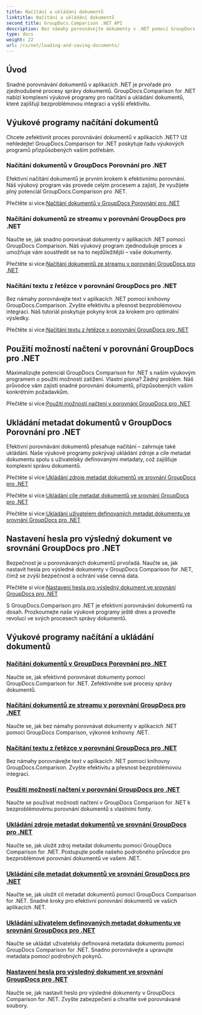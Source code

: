 ```yaml
---
title: Načítání a ukládání dokumentů
linktitle: Načítání a ukládání dokumentů
second_title: GroupDocs.Comparison .NET API
description: Bez námahy porovnávejte dokumenty v .NET pomocí GroupDocs.Comparison pro .NET. Naučte se načítat, ukládat a využívat možnosti načítání pro efektivní správu dokumentů.
type: docs
weight: 22
url: /cs/net/loading-and-saving-documents/
---
```

## Úvod

Snadné porovnávání dokumentů v aplikacích .NET je prvořadé pro zjednodušené procesy správy dokumentů. GroupDocs.Comparison for .NET nabízí komplexní výukové programy pro načítání a ukládání dokumentů, které zajišťují bezproblémovou integraci a vyšší efektivitu.

## Výukové programy načítání dokumentů

Chcete zefektivnit proces porovnávání dokumentů v aplikacích .NET? Už nehledejte! GroupDocs.Comparison for .NET poskytuje řadu výukových programů přizpůsobených vašim potřebám.

### Načítání dokumentů v GroupDocs Porovnání pro .NET

Efektivní načítání dokumentů je prvním krokem k efektivnímu porovnání. Náš výukový program vás provede celým procesem a zajistí, že využijete plný potenciál GroupDocs.Comparison pro .NET.

 Přečtěte si více:[Načítání dokumentů v GroupDocs Porovnání pro .NET](./loading-documents/)

### Načítání dokumentů ze streamu v porovnání GroupDocs pro .NET

Naučte se, jak snadno porovnávat dokumenty v aplikacích .NET pomocí GroupDocs Comparison. Náš výukový program zjednodušuje proces a umožňuje vám soustředit se na to nejdůležitější – vaše dokumenty.

 Přečtěte si více:[Načítání dokumentů ze streamu v porovnání GroupDocs pro .NET](./loading-documents-from-stream/)

### Načítání textu z řetězce v porovnání GroupDocs pro .NET

Bez námahy porovnávejte text v aplikacích .NET pomocí knihovny GroupDocs.Comparison. Zvyšte efektivitu a přesnost bezproblémovou integrací. Náš tutoriál poskytuje pokyny krok za krokem pro optimální výsledky.

 Přečtěte si více:[Načítání textu z řetězce v porovnání GroupDocs pro .NET](./loading-text-from-string/)

## Použití možností načtení v porovnání GroupDocs pro .NET

Maximalizujte potenciál GroupDocs Comparison for .NET s naším výukovým programem o použití možností zatížení. Vlastní písma? Žádný problém. Náš průvodce vám zajistí snadné porovnání dokumentů, přizpůsobených vašim konkrétním požadavkům.

 Přečtěte si více:[Použití možností načtení v porovnání GroupDocs pro .NET](./using-load-options/)

## Ukládání metadat dokumentů v GroupDocs Porovnání pro .NET

Efektivní porovnávání dokumentů přesahuje načítání – zahrnuje také ukládání. Naše výukové programy pokrývají ukládání zdroje a cíle metadat dokumentu spolu s uživatelsky definovanými metadaty, což zajišťuje komplexní správu dokumentů.

 Přečtěte si více:[Ukládání zdroje metadat dokumentů ve srovnání GroupDocs pro .NET](./saving-documents-metadata-source/)

 Přečtěte si více:[Ukládání cíle metadat dokumentů ve srovnání GroupDocs pro .NET](./saving-documents-metadata-target/)

 Přečtěte si více:[Ukládání uživatelem definovaných metadat dokumentu ve srovnání GroupDocs pro .NET](./saving-user-defined-document-metadata/)

## Nastavení hesla pro výsledný dokument ve srovnání GroupDocs pro .NET

Bezpečnost je u porovnávaných dokumentů prvořadá. Naučte se, jak nastavit hesla pro výsledné dokumenty v GroupDocs Comparison for .NET, čímž se zvýší bezpečnost a ochrání vaše cenná data.

 Přečtěte si více:[Nastavení hesla pro výsledný dokument ve srovnání GroupDocs pro .NET](./setting-password-for-resultant-document/)

S GroupDocs.Comparison pro .NET je efektivní porovnávání dokumentů na dosah. Prozkoumejte naše výukové programy ještě dnes a proveďte revoluci ve svých procesech správy dokumentů.
## Výukové programy načítání a ukládání dokumentů
### [Načítání dokumentů v GroupDocs Porovnání pro .NET](./loading-documents/)
Naučte se, jak efektivně porovnávat dokumenty pomocí GroupDocs.Comparison for .NET. Zefektivněte své procesy správy dokumentů.
### [Načítání dokumentů ze streamu v porovnání GroupDocs pro .NET](./loading-documents-from-stream/)
Naučte se, jak bez námahy porovnávat dokumenty v aplikacích .NET pomocí GroupDocs Comparison, výkonné knihovny .NET.
### [Načítání textu z řetězce v porovnání GroupDocs pro .NET](./loading-text-from-string/)
Bez námahy porovnávejte text v aplikacích .NET pomocí knihovny GroupDocs.Comparison. Zvyšte efektivitu a přesnost bezproblémovou integrací.
### [Použití možností načtení v porovnání GroupDocs pro .NET](./using-load-options/)
Naučte se používat možnosti načtení v GroupDocs Comparison for .NET k bezproblémovému porovnání dokumentů s vlastními fonty.
### [Ukládání zdroje metadat dokumentů ve srovnání GroupDocs pro .NET](./saving-documents-metadata-source/)
Naučte se, jak uložit zdroj metadat dokumentu pomocí GroupDocs Comparison for .NET. Postupujte podle našeho podrobného průvodce pro bezproblémové porovnání dokumentů ve vašem .NET.
### [Ukládání cíle metadat dokumentů ve srovnání GroupDocs pro .NET](./saving-documents-metadata-target/)
Naučte se, jak uložit cíl metadat dokumentů pomocí GroupDocs Comparison for .NET. Snadné kroky pro efektivní porovnání dokumentů ve vašich aplikacích .NET.
### [Ukládání uživatelem definovaných metadat dokumentu ve srovnání GroupDocs pro .NET](./saving-user-defined-document-metadata/)
Naučte se ukládat uživatelsky definovaná metadata dokumentu pomocí GroupDocs Comparison for .NET. Snadno porovnávejte a upravujte metadata pomocí podrobných pokynů.
### [Nastavení hesla pro výsledný dokument ve srovnání GroupDocs pro .NET](./setting-password-for-resultant-document/)
Naučte se, jak nastavit heslo pro výsledné dokumenty v GroupDocs Comparison for .NET. Zvyšte zabezpečení a chraňte své porovnávané soubory.